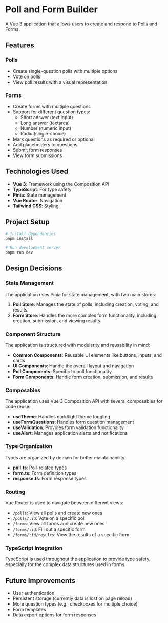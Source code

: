 # Poll and Form Builder

A Vue 3 application that allows users to create and respond to Polls and Forms.

## Features

### Polls

- Create single-question polls with multiple options
- Vote on polls
- View poll results with a visual representation

### Forms

- Create forms with multiple questions
- Support for different question types:
  - Short answer (text input)
  - Long answer (textarea)
  - Number (numeric input)
  - Radio (single-choice)
- Mark questions as required or optional
- Add placeholders to questions
- Submit form responses
- View form submissions

## Technologies Used

- **Vue 3**: Framework using the Composition API
- **TypeScript**: For type safety
- **Pinia**: State management
- **Vue Router**: Navigation
- **Tailwind CSS**: Styling

## Project Setup

```bash
# Install dependencies
pnpm install

# Run development server
pnpm run dev
```

## Design Decisions

### State Management

The application uses Pinia for state management, with two main stores:

1. **Poll Store**: Manages the state of polls, including creation, voting, and results.
2. **Form Store**: Handles the more complex form functionality, including creation, submission, and viewing results.

### Component Structure

The application is structured with modularity and reusability in mind:

- **Common Components**: Reusable UI elements like buttons, inputs, and cards
- **UI Components**: Handle the overall layout and navigation
- **Poll Components**: Specific to poll functionality
- **Form Components**: Handle form creation, submission, and results

### Composables

The application uses Vue 3 Composition API with several composables for code reuse:

- **useTheme**: Handles dark/light theme toggling
- **useFormQuestions**: Handles form question management
- **useValidation**: Provides form validation functionality
- **useAlert**: Manages application alerts and notifications

### Type Organization

Types are organized by domain for better maintainability:

- **poll.ts**: Poll-related types
- **form.ts**: Form definition types
- **response.ts**: Form response types

### Routing

Vue Router is used to navigate between different views:

- `/polls`: View all polls and create new ones
- `/polls/:id`: Vote on a specific poll
- `/forms`: View all forms and create new ones
- `/forms/:id`: Fill out a specific form
- `/forms/:id/results`: View the results of a specific form

### TypeScript Integration

TypeScript is used throughout the application to provide type safety, especially for the complex data structures used in forms.

## Future Improvements

- User authentication
- Persistent storage (currently data is lost on page reload)
- More question types (e.g., checkboxes for multiple choice)
- Form templates
- Data export options for form responses
